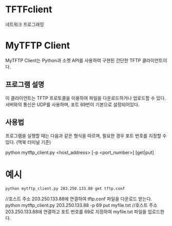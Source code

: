 # TFTFclient
네트워크 프로그래밍 

# MyTFTP Client
MyTFTP Client는 Python과 소켓 API를 사용하여 구현된 간단한 TFTP 클라이언트이다.

## 프로그램 설명
이 클라이언트는 TFTP 프로토콜을 이용하여 파일을 다운로드하거나 업로드할 수 있다. 서버와의 통신은 UDP를 사용하며, 포트 69번이 기본으로 설정되어있다.

## 사용법
프로그램을 실행할 때는 다음과 같은 형식을 따르며, 필요한 경우 포트 번호를 지정할 수 있다. (맥북 터미널 기준)

python mytftp_client.py <host_address> [-p <port_number>] [get|put] <filename>
  # 예시
    python mytftp_client.py 203.250.133.88 get tftp.conf
   //호스트 주소 203.250.133.88에 연결하여 tftp.conf 파일을 다운로드 받는다.
    python mytftp_client.py 203.250.133.88 -p 69 put myfile.txt
   //호스트 주소 203.250.133.88에 연결하고 포트 번호를 69로 지정하여 myfile.txt 파일을 업로드한다.
    


